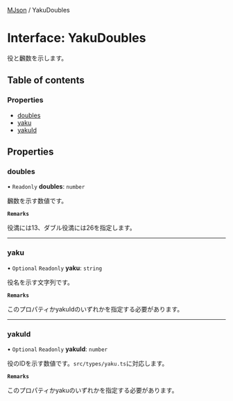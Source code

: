 [MJson](../modules.md) / YakuDoubles

# Interface: YakuDoubles

役と飜数を示します。

## Table of contents

### Properties

- [doubles](YakuDoubles.md#doubles)
- [yaku](YakuDoubles.md#yaku)
- [yakuId](YakuDoubles.md#yakuid)

## Properties

### doubles

• `Readonly` **doubles**: `number`

飜数を示す数値です。

**`Remarks`**

役満には13、ダブル役満には26を指定します。

___

### yaku

• `Optional` `Readonly` **yaku**: `string`

役名を示す文字列です。

**`Remarks`**

このプロパティかyakuIdのいずれかを指定する必要があります。

___

### yakuId

• `Optional` `Readonly` **yakuId**: `number`

役のIDを示す数値です。`src/types/yaku.ts`に対応します。

**`Remarks`**

このプロパティかyakuのいずれかを指定する必要があります。

